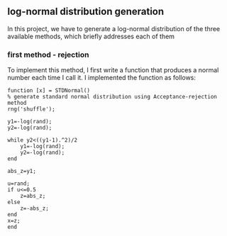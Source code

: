 
## log-normal distribution generation

In this project, we have to generate a log-normal distribution of the  three  available methods, which briefly addresses each of them

### first method - rejection
To implement this method, I first write a function that produces a normal number each time I call it. I implemented the function as follows:

    function [x] = STDNormal()
    % generate standard normal distribution using Acceptance-rejection method
    rng('shuffle');

    y1=-log(rand);
    y2=-log(rand);

    while y2<((y1-1).^2)/2
        y1=-log(rand);
        y2=-log(rand);
    end

    abs_z=y1;

    u=rand;
    if u<=0.5
        z=abs_z;
    else
        z=-abs_z;
    end
    x=z;
    end

